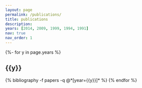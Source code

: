 ```yaml
---
layout: page
permalink: /publications/
title: publications
description: 
years: [2014, 2009, 1999, 1994, 1991]
nav: true
nav_order: 1
---
```

<!-- _pages/publications.md -->
<div class="publications">

{%- for y in page.years %}
  <h2 class="year">{{y}}</h2>
  {% bibliography -f papers -q @*[year={{y}}]* %}
{% endfor %}

</div>
